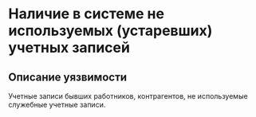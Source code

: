 # Наличие в системе не используемых (устаревших) учетных записей

## Описание уязвимости
Учетные записи бывших работников, контрагентов, не используемые служебные учетные записи.